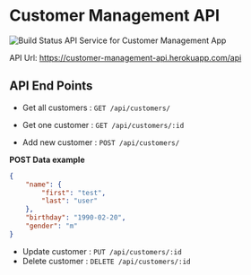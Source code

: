 # Customer Management API
![Build Status](https://travis-ci.org/feyyazakkus/customer-management-api.svg?branch=master)
API Service for Customer Management App

API Url: https://customer-management-api.herokuapp.com/api

## API End Points

* Get all customers : `GET /api/customers/`

* Get one customer : `GET /api/customers/:id`

* Add new customer : `POST /api/customers/`

**POST Data example**
```json
{
    "name": {
        "first": "test",
        "last": "user"
    },
    "birthday": "1990-02-20",
    "gender": "m"
}
```

* Update customer : `PUT /api/customers/:id`
* Delete customer : `DELETE /api/customers/:id`
